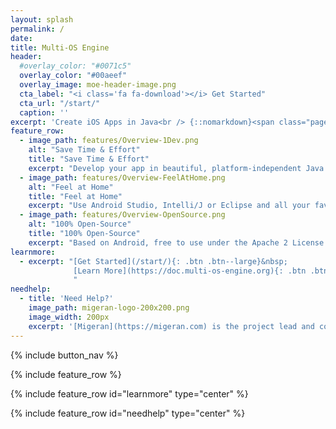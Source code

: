 ```yaml
---
layout: splash
permalink: /
date:
title: Multi-OS Engine
header:
  #overlay_color: "#0071c5"
  overlay_color: "#00aeef"  
  overlay_image: moe-header-image.png
  cta_label: "<i class='fa fa-download'></i> Get Started"
  cta_url: "/start/"
  caption: ''
excerpt: 'Create iOS Apps in Java<br /> {::nomarkdown}<span class="page__lead__small">Port your existing Android App, or build a native Cross-Platform App from scratch.</span> {:/nomarkdown}'
feature_row:
  - image_path: features/Overview-1Dev.png
    alt: "Save Time & Effort"
    title: "Save Time & Effort"
    excerpt: "Develop your app in beautiful, platform-independent Java code, and add native UIs for Android and iOS."
  - image_path: features/Overview-FeelAtHome.png
    alt: "Feel at Home"
    title: "Feel at Home"
    excerpt: "Use Android Studio, Intelli/J or Eclipse and all your favourite Java tools to build your iOS App."
  - image_path: features/Overview-OpenSource.png
    alt: "100% Open-Source"
    title: "100% Open-Source"
    excerpt: "Based on Android, free to use under the Apache 2 License. Contributors welcome!"
learnmore:
  - excerpt: "[Get Started](/start/){: .btn .btn--large}&nbsp;
              [Learn More](https://doc.multi-os-engine.org){: .btn .btn--large}
              "
needhelp:
  - title: 'Need Help?'
    image_path: migeran-logo-200x200.png
    image_width: 200px
    excerpt: '[Migeran](https://migeran.com) is the project lead and core developer of Multi-OS Engine. We provide commercial support, custom development and training services.<br/><br/>[Contact Migeran](https://migeran.com/contact){: .btn .btn--large .btn--migeran-red}'
---
```


{% include button_nav %}

{% include feature_row %}

{% include feature_row id="learnmore" type="center" %}

{% include feature_row id="needhelp" type="center" %}
